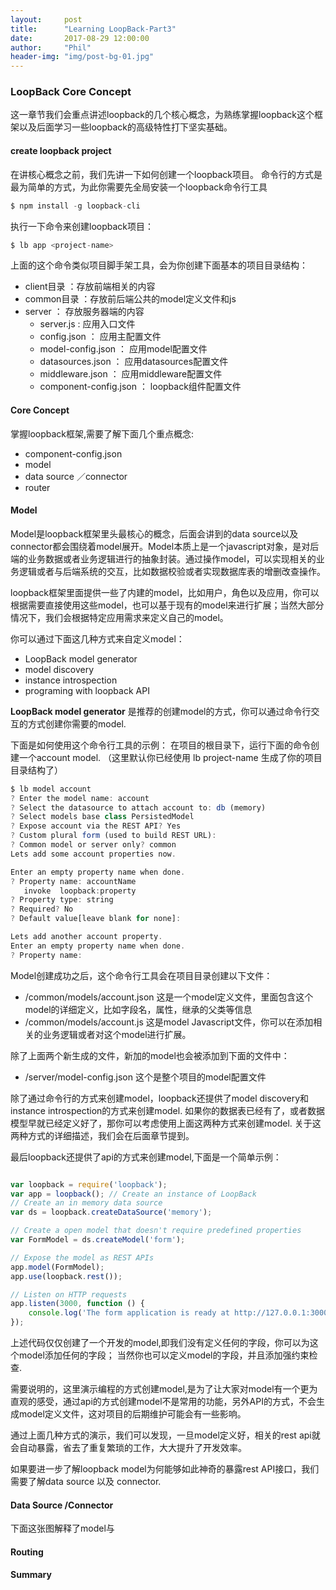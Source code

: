 ```yaml
---
layout:     post
title:      "Learning LoopBack-Part3"
date:       2017-08-29 12:00:00
author:     "Phil"
header-img: "img/post-bg-01.jpg"
---
```


### LoopBack Core Concept

这一章节我们会重点讲述loopback的几个核心概念，为熟练掌握loopback这个框架以及后面学习一些loopback的高级特性打下坚实基础。

#### create loopback project

在讲核心概念之前，我们先讲一下如何创建一个loopback项目。
命令行的方式是最为简单的方式，为此你需要先全局安装一个loopback命令行工具
```javascript
$ npm install -g loopback-cli
```

执行一下命令来创建loopback项目：
```javascript
$ lb app <project-name>
```
上面的这个命令类似项目脚手架工具，会为你创建下面基本的项目目录结构：

* client目录 ：存放前端相关的内容
* common目录 ：存放前后端公共的model定义文件和js
* server ： 存放服务器端的内容
  * server.js : 应用入口文件
  * config.json ： 应用主配置文件
  * model-config.json ： 应用model配置文件
  * datasources.json ： 应用datasources配置文件
  * middleware.json ： 应用middleware配置文件
  * component-config.json ： loopback组件配置文件

#### Core Concept

掌握loopback框架,需要了解下面几个重点概念:
* component-config.json
* model
* data source ／connector
* router


#### Model

Model是loopback框架里头最核心的概念，后面会讲到的data source以及connector都会围绕着model展开。Model本质上是一个javascript对象，是对后端的业务数据或者业务逻辑进行的抽象封装。通过操作model，可以实现相关的业务逻辑或者与后端系统的交互，比如数据校验或者实现数据库表的增删改查操作。

loopback框架里面提供一些了内建的model，比如用户，角色以及应用，你可以根据需要直接使用这些model，也可以基于现有的model来进行扩展；当然大部分情况下，我们会根据特定应用需求来定义自己的model。

你可以通过下面这几种方式来自定义model：

* LoopBack model generator
* model discovery
* instance introspection
* programing with loopback API

**LoopBack model generator** 是推荐的创建model的方式，你可以通过命令行交互的方式创建你需要的model.

下面是如何使用这个命令行工具的示例：
在项目的根目录下，运行下面的命令创建一个account model. （这里默认你已经使用 lb project-name 生成了你的项目目录结构了）

```javascript
$ lb model account
? Enter the model name: account
? Select the datasource to attach account to: db (memory)
? Select models base class PersistedModel
? Expose account via the REST API? Yes
? Custom plural form (used to build REST URL):
? Common model or server only? common
Lets add some account properties now.

Enter an empty property name when done.
? Property name: accountName
   invoke  loopback:property
? Property type: string
? Required? No
? Default value[leave blank for none]:

Lets add another account property.
Enter an empty property name when done.
? Property name:
```

Model创建成功之后，这个命令行工具会在项目目录创建以下文件：
* /common/models/account.json 这是一个model定义文件，里面包含这个model的详细定义，比如字段名，属性，继承的父类等信息
* /common/models/account.js 这是model Javascript文件，你可以在添加相关的业务逻辑或者对这个model进行扩展。

除了上面两个新生成的文件，新加的model也会被添加到下面的文件中：
* /server/model-config.json 这个是整个项目的model配置文件

除了通过命令行的方式来创建model，loopback还提供了model discovery和 instance introspection的方式来创建model. 如果你的数据表已经有了，或者数据模型早就已经定义好了，那你可以考虑使用上面这两种方式来创建model. 关于这两种方式的详细描述，我们会在后面章节提到。

最后loopback还提供了api的方式来创建model,下面是一个简单示例：
```javascript

var loopback = require('loopback');
var app = loopback(); // Create an instance of LoopBack
// Create an in memory data source
var ds = loopback.createDataSource('memory');

// Create a open model that doesn't require predefined properties
var FormModel = ds.createModel('form');

// Expose the model as REST APIs
app.model(FormModel);
app.use(loopback.rest());

// Listen on HTTP requests
app.listen(3000, function () {
    console.log('The form application is ready at http://127.0.0.1:3000');
});

```
上述代码仅仅创建了一个开发的model,即我们没有定义任何的字段，你可以为这个model添加任何的字段； 当然你也可以定义model的字段，并且添加强约束检查.


需要说明的，这里演示编程的方式创建model,是为了让大家对model有一个更为直观的感受，通过api的方式创建model不是常用的功能，另外API的方式，不会生成model定义文件，这对项目的后期维护可能会有一些影响。

通过上面几种方式的演示，我们可以发现，一旦model定义好，相关的rest api就会自动暴露，省去了重复繁琐的工作，大大提升了开发效率。

如果要进一步了解loopback model为何能够如此神奇的暴露rest API接口，我们需要了解data source 以及 connector.

#### Data Source /Connector

下面这张图解释了model与


#### Routing




#### Summary
